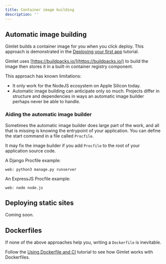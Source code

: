 ```yaml
---
title: Container image building
description: ''
---
```


## Automatic image building

Gimlet builds a container image for you when you click deploy. This approach is demonstrated in the [Deploying your first app](/docs/deploy-your-first-app) tutorial.

Gimlet uses [https://buildpacks.io/](https://buildpacks.io/) to build the image then stores it in a built-in container registry component.

This approach has known limitations:

- It only work for the NodeJS ecosystem on Apple Silicon today.
- Automatic image building can anticipate only so much. Projects differ in structure and dependencies in ways an automatic image builder perhaps never be able to handle.

### Aiding the automatic image builder

Sometimes the automatic image builder does large part of the work, and all that is missing is knowing the entrypoint of your application. You can define the start command in a file called `Procfile`.

It may fix the image builder if you add `Procfile` to the root of your application source code.

A Django Procfile example:

```
web: python3 manage.py runserver
```

An ExpressJS Procfile example:

```
web: node node.js
```

## Deploying static sites

Coming soon.

## Dockerfiles

If none of the above approaches help you, writing a `Dockerfile` is inevitable.

Follow the [Using Dockerfile and CI](docs/integrate-with-ci) tutorial to see how Gimlet works with Dockerfiles.
